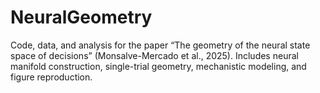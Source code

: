 # NeuralGeometry
Code, data, and analysis for the paper “The geometry of the neural state space of decisions” (Monsalve-Mercado et al., 2025). Includes neural manifold construction, single-trial geometry, mechanistic modeling, and figure reproduction.

